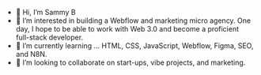 - 👋 Hi, I’m Sammy B 
- 👀 I’m interested in building a Webflow and marketing micro agency. One day, I hope to be able to work with Web 3.0 and become a proficient full-stack developer. 
- 🌱 I’m currently learning ... HTML, CSS, JavaScript, Webflow, Figma, SEO, and N8N. 
- 💞️ I’m looking to collaborate on start-ups, vibe projects, and marketing. 


<!---
OnePublo/OnePublo is a ✨ special ✨ repository because its `README.md` (this file) appears on your GitHub profile.
You can click the Preview link to take a look at your changes.
--->
